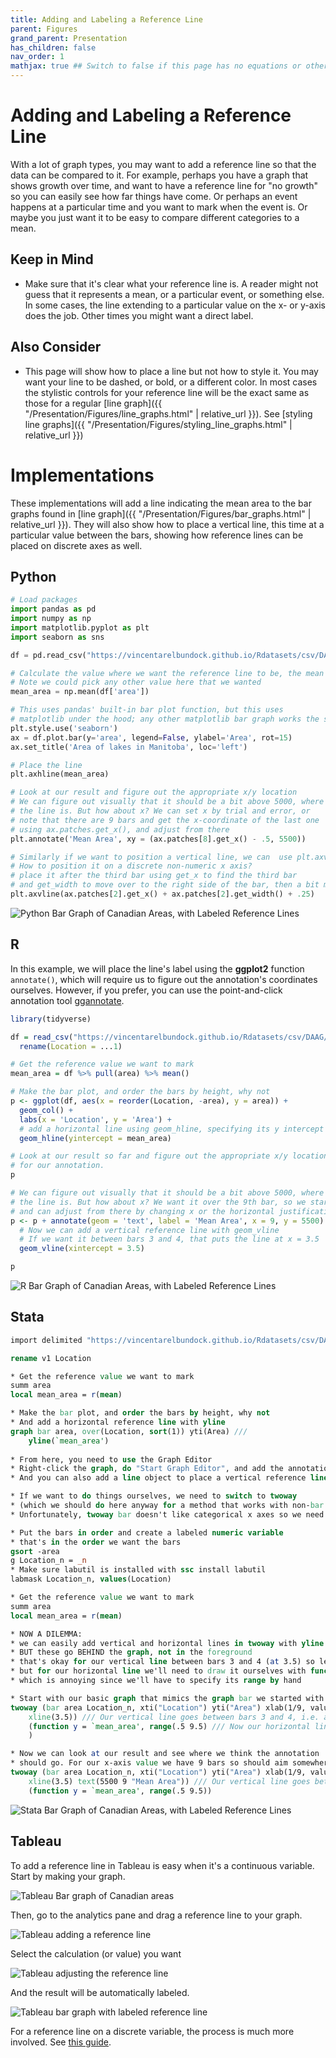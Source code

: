 ```yaml
---
title: Adding and Labeling a Reference Line
parent: Figures
grand_parent: Presentation
has_children: false
nav_order: 1
mathjax: true ## Switch to false if this page has no equations or other math rendering.
---
```


# Adding and Labeling a Reference Line 

With a lot of graph types, you may want to add a reference line so that the data can be compared to it. For example, perhaps you have a graph that shows growth over time, and want to have a reference line for "no growth" so you can easily see how far things have come. Or perhaps an event happens at a particular time and you want to mark when the event is. Or maybe you just want it to be easy to compare different categories to a mean.

## Keep in Mind

- Make sure that it's clear what your reference line is. A reader might not guess that it represents a mean, or a particular event, or something else. In some cases, the line extending to a particular value on the x- or y-axis does the job. Other times you might want a direct label.

## Also Consider

- This page will show how to place a line but not how to style it. You may want your line to be dashed, or bold, or a different color. In most cases the stylistic controls for your reference line will be the exact same as those for a regular [line graph]({{ "/Presentation/Figures/line_graphs.html" | relative_url }}). See [styling line graphs]({{ "/Presentation/Figures/styling_line_graphs.html" | relative_url }})

# Implementations

These implementations will add a line indicating the mean area to the bar graphs found in [line graph]({{ "/Presentation/Figures/bar_graphs.html" | relative_url }}). They will also show how to place a vertical line, this time at a particular value between the bars, showing how reference lines can be placed on discrete axes as well.

## Python

```python
# Load packages
import pandas as pd
import numpy as np
import matplotlib.pyplot as plt
import seaborn as sns

df = pd.read_csv("https://vincentarelbundock.github.io/Rdatasets/csv/DAAG/Manitoba.lakes.csv", index_col=0)

# Calculate the value where we want the reference line to be, the mean
# Note we could pick any other value here that we wanted
mean_area = np.mean(df['area'])

# This uses pandas' built-in bar plot function, but this uses
# matplotlib under the hood; any other matplotlib bar graph works the same
plt.style.use('seaborn')
ax = df.plot.bar(y='area', legend=False, ylabel='Area', rot=15)
ax.set_title('Area of lakes in Manitoba', loc='left')

# Place the line
plt.axhline(mean_area)

# Look at our result and figure out the appropriate x/y location
# We can figure out visually that it should be a bit above 5000, where
# the line is. But how about x? We can set x by trial and error, or 
# note that there are 9 bars and get the x-coordinate of the last one
# using ax.patches.get_x(), and adjust from there
plt.annotate('Mean Area', xy = (ax.patches[8].get_x() - .5, 5500))

# Similarly if we want to position a vertical line, we can  use plt.axvline.
# How to position it on a discrete non-numeric x axis?
# place it after the third bar using get_x to find the third bar
# and get_width to move over to the right side of the bar, then a bit more to adjust
plt.axvline(ax.patches[2].get_x() + ax.patches[2].get_width() + .25)
```

![Python Bar Graph of Canadian Areas, with Labeled Reference Lines](https://github.com/LOST-STATS/LOST-STATS.github.io/raw/master/Presentation/Figures/Images/Adding_and_Labeling_a_Reference_Line/python_labeled_reference_lines.png)

## R

In this example, we will place the line's label using the **ggplot2** function `annotate()`, which will require us to figure out the annotation's coordinates ourselves. However, if you prefer, you can use the point-and-click annotation tool [ggannotate](https://github.com/MattCowgill/ggannotate).

```r
library(tidyverse)

df = read_csv("https://vincentarelbundock.github.io/Rdatasets/csv/DAAG/Manitoba.lakes.csv") %>%
  rename(Location = ...1)

# Get the reference value we want to mark
mean_area = df %>% pull(area) %>% mean()

# Make the bar plot, and order the bars by height, why not
p <- ggplot(df, aes(x = reorder(Location, -area), y = area)) + 
  geom_col() + 
  labs(x = 'Location', y = 'Area') +
  # add a horizontal line using geom_hline, specifying its y intercept
  geom_hline(yintercept = mean_area)

# Look at our result so far and figure out the appropriate x/y location 
# for our annotation. 
p

# We can figure out visually that it should be a bit above 5000, where
# the line is. But how about x? We want it over the 9th bar, so we start with 9
# and can adjust from there by changing x or the horizontal justification (hjust)
p <- p + annotate(geom = 'text', label = 'Mean Area', x = 9, y = 5500) + 
  # Now we can add a vertical reference line with geom_vline
  # If we want it between bars 3 and 4, that puts the line at x = 3.5
  geom_vline(xintercept = 3.5)

p
```

![R Bar Graph of Canadian Areas, with Labeled Reference Lines](https://github.com/LOST-STATS/LOST-STATS.github.io/raw/master/Presentation/Figures/Images/Adding_and_Labeling_a_Reference_Line/R_barplot_reference_lines.png)

## Stata

```stata
import delimited "https://vincentarelbundock.github.io/Rdatasets/csv/DAAG/Manitoba.lakes.csv", clear

rename v1 Location

* Get the reference value we want to mark
summ area
local mean_area = r(mean)

* Make the bar plot, and order the bars by height, why not
* And add a horizontal reference line with yline
graph bar area, over(Location, sort(1)) yti(Area) ///
	yline(`mean_area')
	
* From here, you need to use the Graph Editor
* Right-click the graph, do "Start Graph Editor", and add the annotation
* And you can also add a line object to place a vertical reference line

* If we want to do things ourselves, we need to switch to twoway
* (which we should do here anyway for a method that works with non-bar graphs)
* Unfortunately, twoway bar doesn't like categorical x axes so we need to do some work there

* Put the bars in order and create a labeled numeric variable
* that's in the order we want the bars
gsort -area
g Location_n = _n
* Make sure labutil is installed with ssc install labutil
labmask Location_n, values(Location)

* Get the reference value we want to mark
summ area
local mean_area = r(mean)

* NOW A DILEMMA:
* we can easily add vertical and horizontal lines in twoway with yline and xline (or tline for time series graphs)
* BUT these go BEHIND the graph, not in the foreground
* that's okay for our vertical line between bars 3 and 4 (at 3.5) so let's do that
* but for our horizontal line we'll need to draw it ourselves with function
* which is annoying since we'll have to specify its range by hand

* Start with our basic graph that mimics the graph bar we started with
twoway (bar area Location_n, xti("Location") yti("Area") xlab(1/9, valuelabel) legend(off) ///
	xline(3.5)) /// Our vertical line goes between bars 3 and 4, i.e. at 3.5
	(function y = `mean_area', range(.5 9.5) /// Now our horizontal line at the mean
	)

* Now we can look at our result and see where we think the annotation
* should go. For our x-axis value we have 9 bars so should aim somewhere around 9
twoway (bar area Location_n, xti("Location") yti("Area") xlab(1/9, valuelabel) legend(off) ///
	xline(3.5) text(5500 9 "Mean Area")) /// Our vertical line goes between bars 3 and 4, i.e. at 3.5
	(function y = `mean_area', range(.5 9.5))

```

![Stata Bar Graph of Canadian Areas, with Labeled Reference Lines](https://github.com/LOST-STATS/LOST-STATS.github.io/raw/master/Presentation/Figures/Images/Adding_and_Labeling_a_Reference_Line/stata_labeled_reference_lines.png)

## Tableau

To add a reference line in Tableau is easy when it's a continuous variable. Start by making your graph.

![Tableau Bar graph of Canadian areas](https://github.com/LOST-STATS/LOST-STATS.github.io/raw/master/Presentation/Figures/Images/Adding_and_Labeling_a_Reference_Line/tableau_reflines_1.png)

Then, go to the analytics pane and drag a reference line to your graph.

![Tableau adding a reference line](https://github.com/LOST-STATS/LOST-STATS.github.io/raw/master/Presentation/Figures/Images/Adding_and_Labeling_a_Reference_Line/tableau_reflines_2.png)


Select the calculation (or value) you want

![Tableau adjusting the reference line](https://github.com/LOST-STATS/LOST-STATS.github.io/raw/master/Presentation/Figures/Images/Adding_and_Labeling_a_Reference_Line/tableau_reflines_3.png)


And the result will be automatically labeled.

![Tableau bar graph with labeled reference line](https://github.com/LOST-STATS/LOST-STATS.github.io/raw/master/Presentation/Figures/Images/Adding_and_Labeling_a_Reference_Line/tableau_reflines_4.png)


For a reference line on a discrete variable, the process is much more involved. See [this guide](https://kb.tableau.com/articles/issue/add-reference-line-to-discrete-field).

